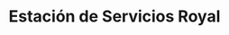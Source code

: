 ---
title: "Estación de Servicios Royal"
url: /caracas/estacion-de-servicios-royal-av-san-martin/
shop: Lebensmittel
---
